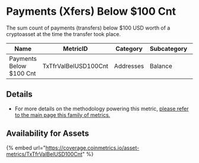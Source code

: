 # Payments (Xfers) Below $100 Cnt

The sum count of payments (transfers) below $100 USD worth of a cryptoasset at the time the transfer took place.&#x20;

| Name                    | MetricID             | Category  | Subcategory | Type | Unit      | Interval |
| ----------------------- | -------------------- | --------- | ----------- | ---- | --------- | -------- |
| Payments Below $100 Cnt | TxTfrValBelUSD100Cnt | Addresses | Balance     | Sum  | Addresses | 1 day    |

## Details

* For more details on the methodology powering this metric, [please refer to the main page this family of metrics. ](./)

## Availability for Assets

{% embed url="https://coverage.coinmetrics.io/asset-metrics/TxTfrValBelUSD100Cnt" %}
